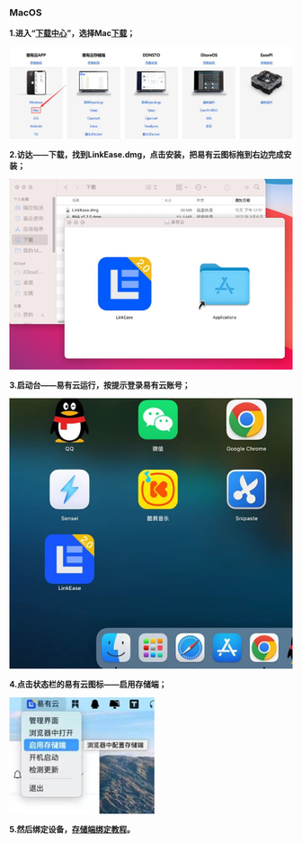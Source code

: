 ### MacOS

**1.进入“[下载中心](https://doc.linkease.com/downloads/)”，选择Mac[下载](https://fw.koolcenter.com/binary/LinkEase/Client/LinkEase.dmg)；**

<!-- MacOS端的客户端和存储端是同一程序。详细更新日志，[请点击](/zh/guide/linkease_app/changelog.md) -->

![mac1.jpg](./image/mac/mac1.jpg)

**2.访达——下载，找到LinkEase.dmg，点击安装，把易有云图标拖到右边完成安装；**

![mac2.jpg](./image/mac/mac2.jpg)

**3.启动台——易有云运行，按提示登录易有云账号；**

![mac3.jpg](./image/mac/mac3.jpg)

**4.点击状态栏的易有云图标——启用存储端；**

![mac3.jpg](./image/mac/mac4.jpg)

**5.然后绑定设备，[存储端绑定教程](/zh/guide/linkease/install/cloud.md)。**

